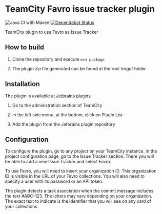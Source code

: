 # TeamCity Favro issue tracker plugin 

![Java CI with Maven](https://github.com/dharillo/teamcity-its-favro/workflows/Java%20CI%20with%20Maven/badge.svg)
[![Dependabot Status](https://api.dependabot.com/badges/status?host=github&repo=dharillo/teamcity-its-favro)](https://dependabot.com)

TeamCity plugin to use Favro as Issue Tracker

## How to build

1. Clone the repository and execute ```mvn package```

2. The plugin zip file generated can be found at the root *target* folder

## Installation

The plugin is available at [Jetbrains plugins](https://plugins.jetbrains.com/plugin/14286-favro-issue-tracker)

1. Go to the administration section of TeamCity

2. In the left side menu, at the bottom, click on Plugin List

3. Add the plugin from the Jetbrains plugin repository 

## Configuration

To configure the plugin, go to any project on your TeamCity instance. In the project configuration page, go to the Issue Tracker section. There you will be able to add a new Issue Tracker and select Favro.

To use Favro, you will need to insert your organization ID. This organization ID is visible in the URL of your Favro collections. You will also need to specify a user with its password or an API token.

The plugin detects a task association when the commit message includes the text #ABC-123. The letters may vary depending on your organization. The exact text to indicate is the identifier that you will see on any card of your collections.
